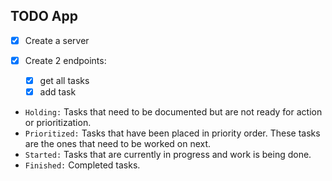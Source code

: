 ## TODO App

- [x] Create a server
- [x] Create 2 endpoints:

  - [x] get all tasks
  - [x] add task

<!-- STATUS: -->

- `Holding:` Tasks that need to be documented but are not ready for action or prioritization.
- `Prioritized:` Tasks that have been placed in priority order. These tasks are the ones that need to be worked on next.
- `Started:` Tasks that are currently in progress and work is being done.
- `Finished:` Completed tasks.
<!-- Status TODO list: https://support.taskray.com/hc/en-us/articles/115000377608-Task-Status-Lists -->
